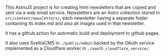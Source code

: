 This AstroJS project is for creating html newsletters that are copied and sent via a web email service. Newsletters are an Astro collection stored in `src/content/newsletters/`, each newsletter having a separate folder containing its index.md and also all images used in that newsletter.

It has a github action for automatic build and deployment to github pages.

It also uses SveltiaCMS in `./public/admin` backed by the OAuth service implemented as a Cloudflare worker in `./oauth_cloudflare_service/`.